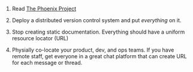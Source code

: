 1. Read [The Phoenix Project](http://www.amazon.com/The-Phoenix-Project-Helping-Business/dp/0988262592)

2. Deploy a distributed version control system and put _everything_ on it. 

3. Stop creating static documentation. Everything should have a uniform resource locator (URL) 

4. Physially co-locate your product, dev, and ops teams. If you have remote staff, get everyone in a great chat platform that can create URL for each message or thread.
